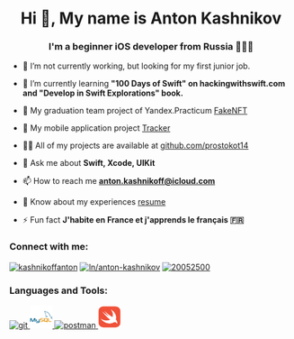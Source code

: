 

<!--
**prostokot14/prostokot14** is a ✨ _special_ ✨ repository because its `README.md` (this file) appears on your GitHub profile.

Here are some ideas to get you started:

- 🔭 I’m currently working on ...
- 🌱 I’m currently learning ...
- 👯 I’m looking to collaborate on ...
- 🤔 I’m looking for help with ...
- 💬 Ask me about ...
- 📫 How to reach me: ...
- 😄 Pronouns: ...
- ⚡ Fun fact: ...
-->


<h1 align="center">Hi 👋, My name is Anton Kashnikov</h1>
<h3 align="center">I'm a beginner iOS developer from Russia 🧑🏻‍💻</h3>

- 🔭 I’m not currently working, but looking for my first junior job.

- 🌱 I’m currently learning **"100 Days of Swift" on hackingwithswift.com and "Develop in Swift Explorations" book.**

- 📱 My graduation team project of Yandex.Practicum [FakeNFT](https://github.com/prostokot14/iOS-FakeNFT)

- 🤝 My mobile application project [Tracker](https://github.com/prostokot14/Tracker)

- 👨‍💻 All of my projects are available at [github.com/prostokot14](gitHub.com/prostokot14)

- 💬 Ask me about **Swift, Xcode, UIKit**

- 📫 How to reach me **anton.kashnikoff@icloud.com**

- 📄 Know about my experiences [resume](resume)

- ⚡ Fun fact **J'habite en France et j'apprends le français 🇫🇷**

<h3 align="left">Connect with me:</h3>
<p align="left">
<a href="https://twitter.com/kashnikoffanton" target="blank"><img align="center" src="https://raw.githubusercontent.com/rahuldkjain/github-profile-readme-generator/master/src/images/icons/Social/twitter.svg" alt="kashnikoffanton" height="30" width="40" /></a>
<a href="https://linkedin.com/in/ln/anton-kashnikov" target="blank"><img align="center" src="https://raw.githubusercontent.com/rahuldkjain/github-profile-readme-generator/master/src/images/icons/Social/linked-in-alt.svg" alt="ln/anton-kashnikov" height="30" width="40" /></a>
<a href="https://stackoverflow.com/users/20052500" target="blank"><img align="center" src="https://raw.githubusercontent.com/rahuldkjain/github-profile-readme-generator/master/src/images/icons/Social/stack-overflow.svg" alt="20052500" height="30" width="40" /></a>
</p>

<h3 align="left">Languages and Tools:</h3>
<p align="left"> <a href="https://git-scm.com/" target="_blank" rel="noreferrer"> <img src="https://www.vectorlogo.zone/logos/git-scm/git-scm-icon.svg" alt="git" width="40" height="40"/> </a> <a href="https://www.mysql.com/" target="_blank" rel="noreferrer"> <img src="https://raw.githubusercontent.com/devicons/devicon/master/icons/mysql/mysql-original-wordmark.svg" alt="mysql" width="40" height="40"/> </a> <a href="https://postman.com" target="_blank" rel="noreferrer"> <img src="https://www.vectorlogo.zone/logos/getpostman/getpostman-icon.svg" alt="postman" width="40" height="40"/> </a> <a href="https://developer.apple.com/swift/" target="_blank" rel="noreferrer"> <img src="https://raw.githubusercontent.com/devicons/devicon/master/icons/swift/swift-original.svg" alt="swift" width="40" height="40"/> </a> </p>
